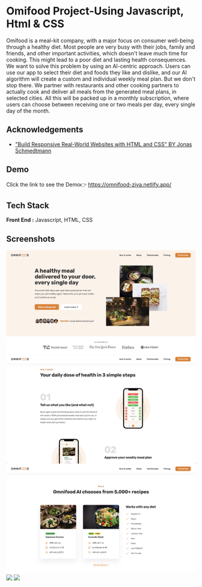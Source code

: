 
# Omifood Project-Using Javascript, Html & CSS

Omifood is a meal-kit company, with a major focus on consumer well-being through a healthy diet. Most people are very busy with their jobs, family and friends, and other important activities, which doesn't leave much time for cooking. This might lead to a poor diet and lasting health consequences. We want to solve this problem by using an AI-centric approach. Users can use our app to select their diet and foods they like and dislike, and our AI algorithm will create a custom and individual weekly meal plan. But we don't stop there. We partner with restaurants and other cooking partners to actually cook and deliver all meals from the generated meal plans, in selected cities. All this will be packed up in a monthly subscription, where users can choose between receiving one or two meals per day, every single day of the month.


## Acknowledgements

 - ["Build Responsive Real-World Websites with HTML and CSS" BY Jonas Schmedtmann](https://www.udemy.com/course/design-and-develop-a-killer-website-with-html5-and-css3/)
## Demo

Click the link to see the Demo👉
https://omnifood-ziya.netlify.app/

## Tech Stack

**Front End :** Javascript, HTML, CSS



## Screenshots

![](images/Hero.png)
![](images/Screenshot1.png)
![](images/Screenshot2.png)
![](images/Screenshot3.png)
![](images/Screenshot4.png)






